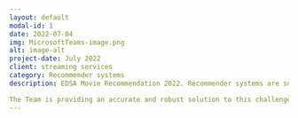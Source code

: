 ```yaml
---
layout: default
modal-id: 1
date: 2022-07-04
img: MicrosoftTeams-image.png
alt: image-alt
project-date: July 2022
client: streaming services
category: Recommemder systems 
description: EDSA Movie Recommendation 2022. Recommender systems are socially and economically critical to ensure that individuals can make optimised choices surrounding the content they engage with on a daily basis. Challenged to constructing a recommendation algorithm based on content or collaborative filtering, capable of accurately predicting how a user will rate a movie they have not yet viewed, based on their historical preferences.

The Team is providing an accurate and robust solution to this challenge has immense economic potential, with users of the system being personalised recommendations - generating platform affinity for the streaming services which best facilitates their audience's viewing.
---
```

